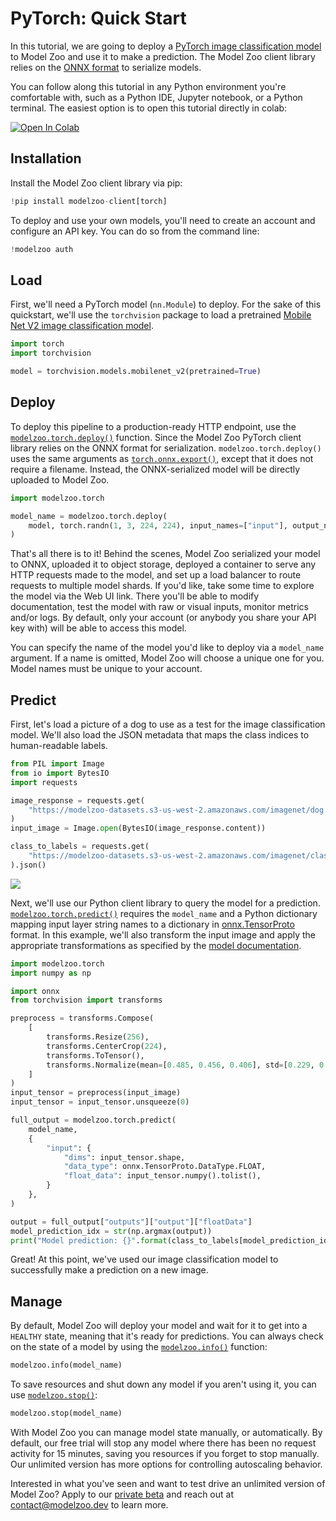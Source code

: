 PyTorch: Quick Start
====================

In this tutorial, we are going to deploy a [PyTorch image classification
model](https://pytorch.org/hub/pytorch_vision_mobilenet_v2/) to Model Zoo and
use it to make a prediction. The Model Zoo client library relies on the [ONNX
format](https://onnx.ai/) to serialize models.

You can follow along this tutorial in any Python environment you're comfortable
with, such as a Python IDE, Jupyter notebook, or a Python terminal. The easiest
option is to open this tutorial directly in colab:

[![Open In Colab](https://colab.research.google.com/assets/colab-badge.svg)](https://colab.research.google.com/github/model-zoo/examples/blob/master/pytorch-quickstart/quickstart.ipynb)

Installation
------------

Install the Model Zoo client library via pip:

```python
!pip install modelzoo-client[torch]
```


To deploy and use your own models, you'll need to create an account and
configure an API key. You can do so from the command line:

```python
!modelzoo auth
```


Load
----

First, we'll need a PyTorch model (`nn.Module`) to deploy. For the sake of
this quickstart, we'll use the ``torchvision`` package to load a pretrained
[Mobile Net V2 image classification
model](https://pytorch.org/hub/pytorch_vision_mobilenet_v2/).

```python
import torch
import torchvision

model = torchvision.models.mobilenet_v2(pretrained=True)
```


Deploy
------

To deploy this pipeline to a production-ready HTTP endpoint, use the
[`modelzoo.torch.deploy()`](https://docs.modelzoo.dev/reference/modelzoo.torch.html#modelzoo.torch.deploy)
function. Since the Model Zoo PyTorch client library relies on the ONNX
format for serialization. `modelzoo.torch.deploy()` uses the same arguments
as
[`torch.onnx.export()`](https://pytorch.org/docs/stable/onnx.html#torch.onnx.export),
except that it does not require a filename. Instead, the ONNX-serialized
model will be directly uploaded to Model Zoo.

```python
import modelzoo.torch

model_name = modelzoo.torch.deploy(
    model, torch.randn(1, 3, 224, 224), input_names=["input"], output_names=["output"]
)
```


That's all there is to it! Behind the scenes, Model Zoo serialized your model
to ONNX, uploaded it to object storage, deployed a container to serve any
HTTP requests made to the model, and set up a load balancer to route requests
to multiple model shards. If you'd like, take some time to explore the model
via the Web UI link. There you'll be able to modify documentation, test the
model with raw or visual inputs, monitor metrics and/or logs. By default,
only your account (or anybody you share your API key with) will be able to
access this model.

You can specify the name of the model you'd like to deploy via a ``model_name``
argument. If a name is omitted, Model Zoo will choose a unique one for you.
Model names must be unique to your account.

Predict
-------

First, let's load a picture of a dog to use as a test for the image
classification model. We'll also load the JSON metadata that maps the class
indices to human-readable labels.

```python
from PIL import Image
from io import BytesIO
import requests

image_response = requests.get(
    "https://modelzoo-datasets.s3-us-west-2.amazonaws.com/imagenet/dog.jpg"
)
input_image = Image.open(BytesIO(image_response.content))

class_to_labels = requests.get(
    "https://modelzoo-datasets.s3-us-west-2.amazonaws.com/imagenet/class_idx_to_labels.json"
).json()
```


![](https://modelzoo-datasets.s3-us-west-2.amazonaws.com/imagenet/dog.jpg)

Next, we'll use our Python client library to query the model for a
prediction.
[`modelzoo.torch.predict()`](https://docs.modelzoo.dev/reference/modelzoo.torch.html#modelzoo.torch.predict)
requires the `model_name` and a Python dictionary mapping input layer string
names to a dictionary in
[onnx.TensorProto](https://github.com/onnx/onnx/blob/9b7c2b4f0b4a16a0cf31145eae9425abe7cbe2a9/onnx/onnx-ml.proto#L451)
format. In this example, we'll also transform the input image and apply the
appropriate transformations as specified by the [model
documentation](https://pytorch.org/hub/pytorch_vision_mobilenet_v2/).

```python
import modelzoo.torch
import numpy as np

import onnx
from torchvision import transforms

preprocess = transforms.Compose(
    [
        transforms.Resize(256),
        transforms.CenterCrop(224),
        transforms.ToTensor(),
        transforms.Normalize(mean=[0.485, 0.456, 0.406], std=[0.229, 0.224, 0.225]),
    ]
)
input_tensor = preprocess(input_image)
input_tensor = input_tensor.unsqueeze(0)

full_output = modelzoo.torch.predict(
    model_name,
    {
        "input": {
            "dims": input_tensor.shape,
            "data_type": onnx.TensorProto.DataType.FLOAT,
            "float_data": input_tensor.numpy().tolist(),
        }
    },
)

output = full_output["outputs"]["output"]["floatData"]
model_prediction_idx = str(np.argmax(output))
print("Model prediction: {}".format(class_to_labels[model_prediction_idx]))
```


Great! At this point, we've used our image classification model to
successfully make a prediction on a new image.

Manage
------

By default, Model Zoo will deploy your model and wait for it to get into a
`HEALTHY` state, meaning that it's ready for predictions. You can always
check on the state of a model by using the
[`modelzoo.info()`](https://docs.modelzoo.dev/reference/modelzoo.html#modelzoo.info)
function:

```python
modelzoo.info(model_name)
```


To save resources and shut down any model if you aren't using it, you can use
[`modelzoo.stop()`](https://docs.modelzoo.dev/reference/modelzoo.html#modelzoo.stop):

```python
modelzoo.stop(model_name)
```


With Model Zoo you can manage model state manually, or automatically. By
default, our free trial will stop any model where there has been no request
activity for 15 minutes, saving you resources if you forget to stop manually.
Our unlimited version has more options for controlling autoscaling behavior.

Interested in what you've seen and want to test drive an unlimited version of
Model Zoo? Apply to our [private
beta](https://modelzoo.typeform.com/to/Y8U9Lw) and reach out at
[contact@modelzoo.dev](mailto:contact@modelzoo.dev) to learn more.
